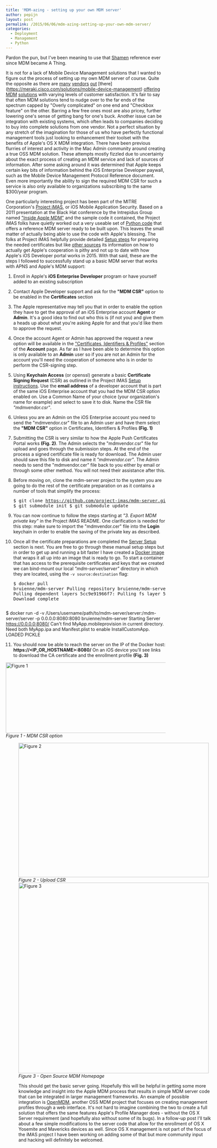 ```yaml
---
title: 'MDM-azing - setting up your own MDM server'
author: pepijn
layout: post
permalink: /2015/06/06/mdm-azing-setting-up-your-own-mdm-server/
categories:
  - Deployment
  - Management
  - Python
---
```

Pardon the pun, but I've been meaning to use that [Shamen](https://www.youtube.com/watch?v=hxoe-xUYL8g) reference ever since MDM became A Thing.

It is not for a lack of Mobile Device Management solutions that I wanted to figure out the process of setting up my own MDM server of course. Quite the opposite as there are [many](http://www.air-watch.com/solutions/mobile-device-management) [vendors](http://www.jamfsoftware.com/products/casper-suite/) [out](http://www.bushel.com/) [there] (https://meraki.cisco.com/solutions/mobile-device-management) [offering](http://www.maas360.com/products/mobile-device-management/) [MDM](https://www.mobileiron.com/en/solutions/mobile-device-management-mdm) [solutions](http://www.symantec.com/mobile-device-management/) with varying levels of customer satisfaction. It's fair to say that often MDM solutions tend to nudge over to the far ends of the spectrum capped by "Overly complicated" on one end and "Checkbox feature" on the other. Barring a few free ones most are also pricey, further lowering one's sense of getting bang for one's buck. Another issue can be integration with existing systems, which often leads to companies deciding to buy into complete solutions from one vendor. Not a perfect situation by any stretch of the imagination for those of us who have perfectly functional management tools just looking to enhancement their toolset with the benefits of Apple's OS X MDM integration. There have been previous flurries of interest and activity in the Mac Admin community around creating a true OSS MDM solution. These attempts mostly fizzled due to uncertainty about the exact process of creating an MDM service and lack of sources of information. After some asking around it was determined that Apple keeps certain key bits of information behind the iOS Enterprise Developer paywall, such as the Mobile Device Management Protocol Reference document. Even more importantly the ability to sign the required MDM CSR for such a service is also only available to organizations subscribing to the same $300/year program.<!--more-->

One particularly interesting project has been part of the MITRE Corporation's [Project iMAS](https://github.com/project-imas/about), or iOS Mobile Application Security. Based on a 2011 presentation at the Black Hat conference by the Intrepidus Group named ["Inside Apple MDM"](https://github.com/intrepidusgroup/imdmtools/raw/master/Presentations/InsideAppleMDM_BlackHatUSA_2011.pdf) and the sample code it contained, the Project iMAS folks have quietly worked out a very useable set of [Python code](https://github.com/project-imas/mdm-server) that offers a reference MDM server ready to be built upon. This leaves the small matter of actually being able to use the code with Apple's blessing. The folks at Project iMAS helpfully provide detailed [Setup steps](https://github.com/project-imas/mdm-server#setup) for preparing the needed certificates but like [other sources](http://www.blueboxmoon.com/wordpress/?p=877) its information on how to actually get Apple's cooperation is pithy and not up to date with how Apple's iOS Developer portal works in 2015. With that said, these are the steps I followed to successfully stand up a basic MDM server that works with APNS and Apple's MDM support:

  1. Enroll in Apple's **iOS Enterprise Developer** program or have yourself added to an existing subscription
  2. Contact Apple Developer support and ask for the **"MDM CSR"** option to be enabled in the **Certificates** section
  3. The Apple representative may tell you that in order to enable the option they have to get the approval of an iOS Enterprise account **Agent** or **Admin**. It's a good idea to find out who this is (if not you) and give them a heads up about what you're asking Apple for and that you'd like them to approve the request.
  4. Once the account Agent or Admin has approved the request a new option will be available in the ["Certificates, Identifiers & Profiles"](https://developer.apple.com/account/ios/certificate/certificateCreate.action) section of the **Account** page. As far as I have been able to determine this option is only available to an **Admin** user so if you are not an Admin for the account you'll need the cooperation of someone who is in order to perform the CSR-signing step.
  5. Using **Keychain Access** (or openssl) generate a basic **Certificate Signing Request** (CSR) as outlined in the Project iMAS [Setup instructions](https://github.com/project-imas/mdm-server#setup). Use the **email address** of a developer account that is part of the same iOS Enterprise account that you had the MDM CSR option enabled on. Use a Common Name of your choice (your organization's name for example) and select to save it to disk. Name the CSR file *"mdmvendor.csr"*.
  6. Unless you are an Admin on the iOS Enterprise account you need to send the "mdmvendor.csr" file to an Admin user and have them select the **"MDM CSR"** option in Certificates, Identifiers & Profiles **(Fig. 1)**
  7. Submitting the CSR is very similar to how the Apple Push Certificates Portal works **(Fig. 2)**. The Admin selects the "mdmvendor.csr" file for upload and goes through the submission steps. At the end of the process a signed certificate file is ready for download. The Admin user should save this file to disk and name it *"mdmvendor.cer"*. The Admin needs to send the "mdmvendor.cer" file back to you either by email or through some other method. You will not need their assistance after this.
  8. Before moving on, clone the mdm-server project to the system you are going to do the rest of the certificate preparation on as it contains a number of tools that simplify the process: <pre class="brush: bash; title: ; notranslate" title="">$ git clone https://github.com/project-imas/mdm-server.git
$ git submodule init
$ git submodule update</pre>

  9. You can now continue to follow the steps starting at *"3. Export MDM private key"* in the Project iMAS README. One clarification is needed for this step: make sure to import the "mdmvendor.cer" file into the **Login** keychain in order to enable the saving of the private key as described.
 10. Once all the certificate preparations are completed the [Server Setup](https://github.com/project-imas/mdm-server#server-setup) section is next. You are free to go through these manual setup steps but in order to get up and running a bit faster I have created a [Docker image](https://registry.hub.docker.com/u/bruienne/mdm-server/) that wraps it all up into an image that is ready to go. To start a container that has access to the prerequisite certificates and keys that we created we can bind-mount our local *"mdm-server/server"* directory in which they are located, using the `-v source:destination` flag: <pre class="brush: bash; title: ; notranslate" title="">$ docker pull bruienne/mdm-server
Pulling repository bruienne/mdm-server
b7de3133ff98: Pulling dependent layers
5cc9e91966f7: Pulling fs layer
511136ea3c5a: Download complete

$ docker run -d -v /Users/username/path/to/mdm-server/server:/mdm-server/server -p 0.0.0.0:8080:8080 bruienne/mdm-server
Starting Server
https://0.0.0.0:8080/
Can't find MyApp.mobileprovision in current directory.
Need both MyApp.ipa and Manifest.plist to enable InstallCustomApp.
LOADED PICKLE
</pre>

 11. You should now be able to reach the server on the IP of the Docker host: **https://<IP\_OR\_HOSTNAME>:8080/** On an iOS device you'll see links to download the CA certificate and the enrollment profile **(Fig. 3)**

<img src="{{ site.baseurl }}static/MDM-CSR.png" alt="Figure 1" width="684" height="222" class="size-full wp-image-515" /><em>Figure 1 - MDM CSR option</em>  
<figure id="attachment_523" class="thumbnail wp-caption alignleft" style="width: 610px"><img src="{{ site.baseurl }}static/PushPortal.png" alt="Figure 2" width="600" height="423" class="size-full wp-image-523" /><em>Figure 2 - Upload CSR</em>
<img src="https://raw.githubusercontent.com/project-imas/mdm-server/master/images/deviceEnroll.jpg" alt="Figure 3" width="600" class="size-full" /><em>Figure 3 - Open Source MDM Homepage</em>

This should get the basic server going. Hopefully this will be helpful in getting some more knowledge and insight into the Apple MDM process that results in simple MDM server code that can be integrated in larger management frameworks. An example of possible integration is [OpenMDM](https://github.com/OpenMDM/OpenMDM), another OSS MDM project that focuses on creating management profiles through a web interface. It's not hard to imagine combining the two to create a full solution that offers the same features Apple's Profile Manager does - without the OS X Server requirement (and hopefully also without some of its bugs). In a follow-up post I'll talk about a few simple modifications to the server code that allow for the enrollment of OS X Yosemite and Mavericks devices as well. Since OS X management is not part of the focus of the iMAS project I have been working on adding some of that but more community input and hacking will definitely be welcomed.
